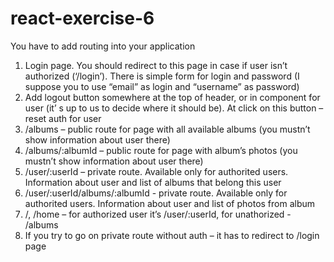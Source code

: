 # react-exercise-6
You have to add routing into your application
1.	Login page. You should redirect to this page in case if user isn’t authorized (‘/login’). There is simple form for login and password (I suppose you to use “email” as login and “username” as password)
2.	Add logout button somewhere at the top of header, or in component for user (it’ s up to us to decide where it should be). At click on this button – reset auth for user
3.	/albums – public route for page with all available albums (you mustn’t show information about user there)
4.	/albums/:albumId – public route for page with album’s photos (you mustn’t show information about user there)
5.	/user/:userId – private route. Available only for authorited users. Information about user and list of albums that belong this user
6.	/user/:userId/albums/:albumId - private route. Available only for authorited users. Information about user and list of photos from album
7.	/, /home – for authorized user it’s /user/:userId, for unathorized - /albums
8.	If you try to go on private route without auth – it has to redirect to /login page
